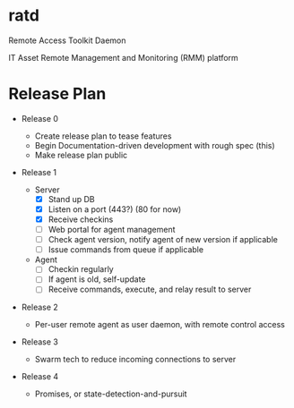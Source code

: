 # ratd
Remote Access Toolkit Daemon

IT Asset Remote Management and Monitoring (RMM) platform

# Release Plan
- Release 0
	- Create release plan to tease features
	- Begin Documentation-driven development with rough spec (this)
	- Make release plan public

- Release 1
	- Server
		- [x] Stand up DB
		- [x] Listen on a port (443?) (80 for now)
		- [x] Receive checkins
		- [ ] Web portal for agent management
		- [ ] Check agent version, notify agent of new version if applicable
		- [ ] Issue commands from queue if applicable
	- Agent
		- [ ] Checkin regularly
		- [ ] If agent is old, self-update
		- [ ] Receive commands, execute, and relay result to server

- Release 2
	- Per-user remote agent as user daemon, with remote control access

- Release 3
	- Swarm tech to reduce incoming connections to server

- Release 4
	- Promises, or state-detection-and-pursuit
